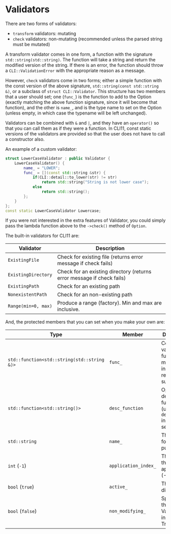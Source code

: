 # Validators

There are two forms of validators:

- `transform` validators: mutating
- `check` validators: non-mutating (recommended unless the parsed string must be mutated)

A transform validator comes in one form, a function with the signature `std::string(std::string)`.
The function will take a string and return the modified version of the string. If there is an error,
the function should throw a `CLI::ValidationError` with the appropriate reason as a message.

However, `check` validators come in two forms; either a simple function with the const version of the
above signature, `std::string(const std::string &)`, or a subclass of `struct CLI::Validator`. This
structure has two members that a user should set; one (`func_`) is the function to add to the Option
(exactly matching the above function signature, since it will become that function), and the other is
`name_`, and is the type name to set on the Option (unless empty, in which case the typename will be
left unchanged).

Validators can be combined with `&` and `|`, and they have an `operator()` so that you can call them
as if they were a function. In CLI11, const static versions of the validators are provided so that
the user does not have to call a constructor also.

An example of a custom validator:

```cpp
struct LowerCaseValidator : public Validator {
    LowerCaseValidator() {
        name_ = "LOWER";
        func_ = [](const std::string &str) {
            if(CLI::detail::to_lower(str) != str)
                return std::string("String is not lower case");
            else
                return std::string();
        };
    }
};
const static LowerCaseValidator Lowercase;
```

If you were not interested in the extra features of Validator, you could simply pass the lambda function above to the `->check()` method of `Option`.

The built-in validators for CLI11 are:

| Validator           | Description                                                            |
| ------------------- | ---------------------------------------------------------------------- |
| `ExistingFile`      | Check for existing file (returns error message if check fails)         |
| `ExistingDirectory` | Check for an existing directory (returns error message if check fails) |
| `ExistingPath`      | Check for an existing path                                             |
| `NonexistentPath`   | Check for an non-existing path                                         |
| `Range(min=0, max)` | Produce a range (factory). Min and max are inclusive.                  |

And, the protected members that you can set when you make your own are:

| Type                                        | Member               | Description                                                            |
| ------------------------------------------- | -------------------- | ---------------------------------------------------------------------- |
| `std::function<std::string(std::string &)>` | `func_`              | Core validation function - modifies input and returns "" if successful |
| `std::function<std::string()>`              | `desc_function`      | Optional description function (uses `description_` instead if not set) |
| `std::string`                               | `name_`              | The name for search purposes                                           |
| `int` (`-1`)                                | `application_index_` | The element this validator applies to (-1 for all)                     |
| `bool` (`true`)                             | `active_`            | This can be disabled                                                   |
| `bool` (`false`)                            | `non_modifying_`     | Specify that this is a Validator instead of a Transformer              |
